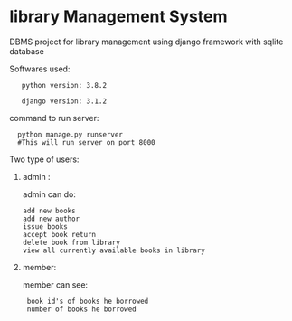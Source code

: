 # library Management System
DBMS project for library management using django framework with sqlite database

Softwares used:

       python version: 3.8.2
  
       django version: 3.1.2

command to run server:

      python manage.py runserver
      #This will run server on port 8000
 
 Two type of users:
 1) admin :
 
      admin can do:
      
        add new books
        add new author
        issue books
        accept book return
        delete book from library
        view all currently available books in library
       
2) member:

      member can see:
      
        book id's of books he borrowed
        number of books he borrowed
